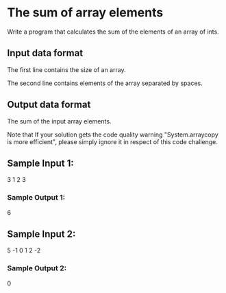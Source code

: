 # The sum of array elements

Write a program that calculates the sum of the elements of an array of ints.

## Input data format

The first line contains the size of an array.

The second line contains elements of the array separated by spaces.

## Output data format

The sum of the input array elements.

Note that If your solution gets the code quality warning "System.arraycopy is more efficient", please simply ignore it in respect of this code challenge.

## Sample Input 1:

3
1 2 3

### Sample Output 1:

6

## Sample Input 2:

5
-1 0 1 2 -2

### Sample Output 2:

0